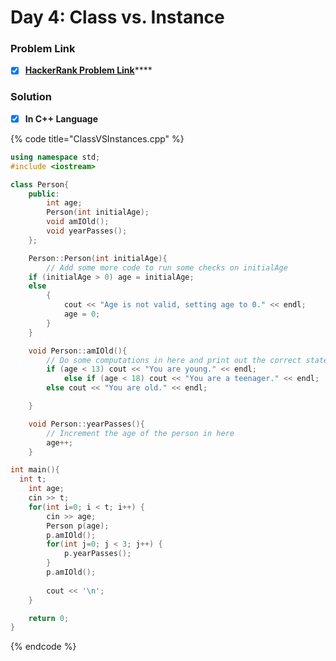 # Day 4: Class vs. Instance

### Problem Link <a id="problem"></a>

* [x] [**HackerRank Problem Link**](https://www.hackerrank.com/challenges/30-class-vs-instance/problem)\*\*\*\*

### Solution

* [x] **In C++ Language**

{% code title="ClassVSInstances.cpp" %}
```cpp
using namespace std;
#include <iostream>

class Person{
    public:
        int age;
        Person(int initialAge);
        void amIOld();
        void yearPasses();
    };

    Person::Person(int initialAge){
        // Add some more code to run some checks on initialAge
    if (initialAge > 0) age = initialAge;
    else 
        {
            cout << "Age is not valid, setting age to 0." << endl;
            age = 0;
        }
    }

    void Person::amIOld(){
        // Do some computations in here and print out the correct statement to the console 
        if (age < 13) cout << "You are young." << endl;
            else if (age < 18) cout << "You are a teenager." << endl;
        else cout << "You are old." << endl;

    }

    void Person::yearPasses(){
        // Increment the age of the person in here
        age++;
    }

int main(){
  int t;
	int age;
    cin >> t;
    for(int i=0; i < t; i++) {
    	cin >> age;
        Person p(age);
        p.amIOld();
        for(int j=0; j < 3; j++) {
        	p.yearPasses(); 
        }
        p.amIOld();
      
		cout << '\n';
    }

    return 0;
}
```
{% endcode %}

